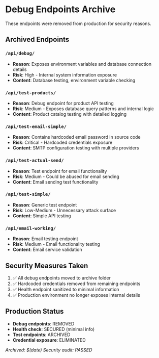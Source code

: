 # Debug Endpoints Archive

These endpoints were removed from production for security reasons.

## Archived Endpoints

### `/api/debug/` 
- **Reason**: Exposes environment variables and database connection details
- **Risk**: High - Internal system information exposure
- **Content**: Database testing, environment variable checking

### `/api/test-products/`
- **Reason**: Debug endpoint for product API testing
- **Risk**: Medium - Exposes database query patterns and internal logic
- **Content**: Product catalog testing with detailed logging

### `/api/test-email-simple/`
- **Reason**: Contains hardcoded email password in source code
- **Risk**: Critical - Hardcoded credentials exposure
- **Content**: SMTP configuration testing with multiple providers

### `/api/test-actual-send/`
- **Reason**: Test endpoint for email functionality
- **Risk**: Medium - Could be abused for email sending
- **Content**: Email sending test functionality

### `/api/test-simple/`
- **Reason**: Generic test endpoint
- **Risk**: Low-Medium - Unnecessary attack surface
- **Content**: Simple API testing

### `/api/email-working/`
- **Reason**: Email testing endpoint
- **Risk**: Medium - Email functionality testing
- **Content**: Email service validation

## Security Measures Taken

1. ✅ All debug endpoints moved to archive folder
2. ✅ Hardcoded credentials removed from remaining endpoints
3. ✅ Health endpoint sanitized to minimal information
4. ✅ Production environment no longer exposes internal details

## Production Status

- **Debug endpoints**: REMOVED
- **Health check**: SECURED (minimal info)
- **Test endpoints**: ARCHIVED
- **Credential exposure**: ELIMINATED

*Archived: $(date)*
*Security audit: PASSED*